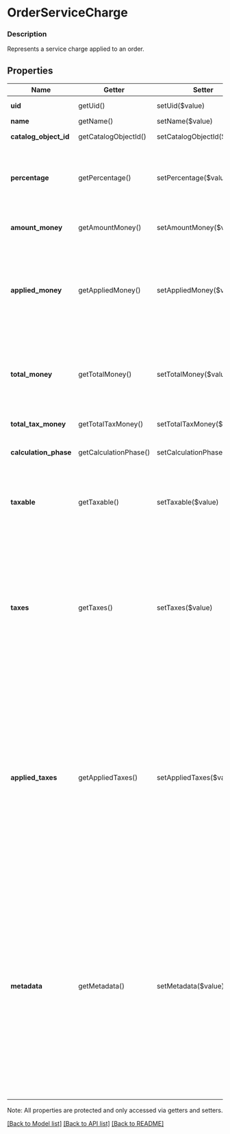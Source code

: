 # OrderServiceCharge

### Description

Represents a service charge applied to an order.

## Properties
Name | Getter | Setter | Type | Description | Notes
------------ | ------------- | ------------- | ------------- | ------------- | -------------
**uid** | getUid() | setUid($value) | **string** | Unique ID that identifies the service charge only within this order. | [optional] 
**name** | getName() | setName($value) | **string** | The name of the service charge. | [optional] 
**catalog_object_id** | getCatalogObjectId() | setCatalogObjectId($value) | **string** | The catalog object ID referencing the service charge &#x60;CatalogObject&#x60;. | [optional] 
**percentage** | getPercentage() | setPercentage($value) | **string** | The service charge percentage as a string representation of a decimal number. For example, &#x60;\&quot;7.25\&quot;&#x60; indicates a service charge of 7.25%.  Exactly 1 of &#x60;percentage&#x60; or &#x60;amount_money&#x60; should be set. | [optional] 
**amount_money** | getAmountMoney() | setAmountMoney($value) | [**\SquareConnect\Model\Money**](Money.md) | The amount of a non-percentage based service charge.  Exactly one of &#x60;percentage&#x60; or &#x60;amount_money&#x60; should be set. | [optional] 
**applied_money** | getAppliedMoney() | setAppliedMoney($value) | [**\SquareConnect\Model\Money**](Money.md) | The amount of money applied to the order by the service charge, including any inclusive tax amounts, as calculated by Square.  - For fixed-amount service charges, &#x60;applied_money&#x60; is equal to &#x60;amount_money&#x60;. - For percentage-based service charges, &#x60;applied_money&#x60; is the money calculated using the percentage. | [optional] 
**total_money** | getTotalMoney() | setTotalMoney($value) | [**\SquareConnect\Model\Money**](Money.md) | The total amount of money to collect for the service charge.  __Note__: if an inclusive tax is applied to the service charge, &#x60;total_money&#x60; __does not__ equal &#x60;applied_money&#x60; plus &#x60;total_tax_money&#x60; since the inclusive tax amount will already be included in both &#x60;applied_money&#x60; and &#x60;total_tax_money&#x60;. | [optional] 
**total_tax_money** | getTotalTaxMoney() | setTotalTaxMoney($value) | [**\SquareConnect\Model\Money**](Money.md) | The total amount of tax money to collect for the service charge. | [optional] 
**calculation_phase** | getCalculationPhase() | setCalculationPhase($value) | **string** | The calculation phase at which to apply the service charge. See [OrderServiceChargeCalculationPhase](#type-orderservicechargecalculationphase) for possible values | [optional] 
**taxable** | getTaxable() | setTaxable($value) | **bool** | Indicates whether the service charge can be taxed. If set to &#x60;true&#x60;, order-level taxes automatically apply to the service charge. Note that service charges calculated in the &#x60;TOTAL_PHASE&#x60; cannot be marked as taxable. | [optional] 
**taxes** | getTaxes() | setTaxes($value) | [**\SquareConnect\Model\OrderLineItemTax[]**](OrderLineItemTax.md) | A list of taxes applied to this service charge. On read or retrieve, this list includes both item-level taxes and any order-level taxes apportioned to this service charge. When creating an Order, set your service charge-level taxes in this list. By default, order-level taxes apply to service charges calculated in the &#x60;SUBTOTAL_PHASE&#x60; if &#x60;taxable&#x60; is set to &#x60;true&#x60;.  This field has been deprecated in favour of &#x60;applied_taxes&#x60;. Usage of both this field and &#x60;applied_taxes&#x60; when creating an order will result in an error. Usage of this field when sending requests to the UpdateOrder endpoint will result in an error. | [optional] 
**applied_taxes** | getAppliedTaxes() | setAppliedTaxes($value) | [**\SquareConnect\Model\OrderLineItemAppliedTax[]**](OrderLineItemAppliedTax.md) | The list of references to taxes applied to this service charge. Each &#x60;OrderLineItemAppliedTax&#x60; has a &#x60;tax_uid&#x60; that references the &#x60;uid&#x60; of a top-level &#x60;OrderLineItemTax&#x60; that is being applied to this service charge. On reads, the amount applied is populated.  An &#x60;OrderLineItemAppliedTax&#x60; will be automatically created on every taxable service charge for all &#x60;ORDER&#x60; scoped taxes that are added to the order. &#x60;OrderLineItemAppliedTax&#x60; records for &#x60;LINE_ITEM&#x60; scoped taxes must be added in requests for the tax to apply to any taxable service charge.  Taxable service charges have the &#x60;taxable&#x60; field set to true and calculated in the &#x60;SUBTOTAL_PHASE&#x60;.  To change the amount of a tax, modify the referenced top-level tax. | [optional] 
**metadata** | getMetadata() | setMetadata($value) | **map[string,string]** | Application-defined data attached to this service charge. Metadata fields are intended to store descriptive references or associations with an entity in another system or store brief information about the object. Square does not process this field; it only stores and returns it in relevant API calls. Do not use metadata to store any sensitive information (personally identifiable information, card details, etc.).  Keys written by applications must be 60 characters or less and must be in the character set &#x60;[a-zA-Z0-9_-]&#x60;. Entries may also include metadata generated by Square. These keys are prefixed with a namespace, separated from the key with a &#39;:&#39; character.  Values have a max length of 255 characters.  An application may have up to 10 entries per metadata field.  Entries written by applications are private and can only be read or modified by the same application.  See [Metadata](https://developer.squareup.com/docs/build-basics/metadata) for more information. | [optional] 

Note: All properties are protected and only accessed via getters and setters.

[[Back to Model list]](../../README.md#documentation-for-models) [[Back to API list]](../../README.md#documentation-for-api-endpoints) [[Back to README]](../../README.md)

